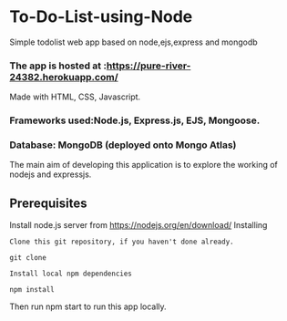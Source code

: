 # To-Do-List-using-Node
Simple todolist web app based on node,ejs,express and mongodb

### The app is hosted at :https://pure-river-24382.herokuapp.com/
Made with HTML, CSS, Javascript.

### Frameworks used:Node.js, Express.js, EJS, Mongoose.
### Database: MongoDB (deployed onto Mongo Atlas)

The main aim of developing this application is to explore the working of nodejs and expressjs.

## Prerequisites

Install node.js server from https://nodejs.org/en/download/
Installing

    Clone this git repository, if you haven't done already.

    git clone 

    Install local npm dependencies

    npm install

Then run npm start to run this app locally.
